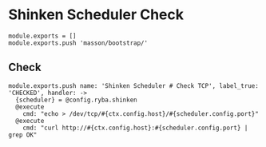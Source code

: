 
# Shinken Scheduler Check

    module.exports = []
    module.exports.push 'masson/bootstrap/'

## Check

    module.exports.push name: 'Shinken Scheduler # Check TCP', label_true: 'CHECKED', handler: ->
      {scheduler} = @config.ryba.shinken
      @execute
        cmd: "echo > /dev/tcp/#{ctx.config.host}/#{scheduler.config.port}"
      @execute
        cmd: "curl http://#{ctx.config.host}:#{scheduler.config.port} | grep OK"
